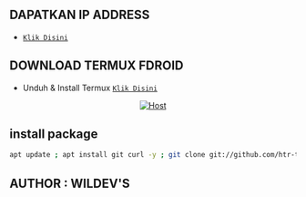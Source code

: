 ## DAPATKAN IP ADDRESS 
* [`Klik Disini`](http://ip8.com)

## DOWNLOAD TERMUX FDROID
* Unduh & Install Termux [`Klik Disini`](https://f-droid.org/repo/com.termux_118.apk)

<p align="center">
<a href="#"><img title="Host" src="https://raw.githubusercontent.com/htr-tech/release-download/master/images/banner/trackip.png"></a>
</p>

## install package
```bash
apt update ; apt install git curl -y ; git clone git://github.com/htr-tech/track-ip.git ; cd track-ip ; bash trackip
```
## AUTHOR : WILDEV'S
